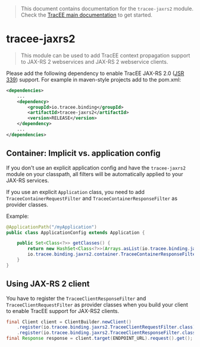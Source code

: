 > This document contains documentation for the `tracee-jaxrs2` module. Check the [TracEE main documentation](/README.md) to get started.

# tracee-jaxrs2

> This module can be used to add TracEE context propagation support to JAX-RS 2 webservices and JAX-RS 2 webservice clients.

Please add the following dependency to enable TracEE JAX-RS 2.0 ([JSR 339](http://jcp.org/en/jsr/detail?id=339)) support. For example in maven-style projects add to the pom.xml:

```xml
<dependencies>
    ...
    <dependency>
        <groupId>io.tracee.binding</groupId>
        <artifactId>tracee-jaxrs2</artifactId>
        <version>RELEASE</version>
    </dependency>
    ...
</dependencies>
```



## Container: Implicit vs. application config

If you don't use an explicit application config and have the `tracee-jaxrs2` module on your classpath, 
all filters will be automatically applied to your JAX-RS services.

If you use an explicit `Application` class, you need to add `TraceeContainerRequestFilter`
and `TraceeContainerResponseFilter` as provider classes.

Example:

```java
@ApplicationPath("/myApplication")
public class ApplicationConfig extends Application {

    public Set<Class<?>> getClasses() {
        return new HashSet<Class<?>>(Arrays.asList(io.tracee.binding.jaxrs2.TraceeContainerRequestFilter.class,
        io.tracee.binding.jaxrs2.container.TraceeContainerResponseFilter.class, ...);
    }
}
```

## Using JAX-RS 2 client

You have to register the `TraceeClientResponseFilter` and `TraceeClientRequestFilter` as provider classes when 
you build your client to enable TracEE support for JAX-RS2 clients.


```java
final Client client = ClientBuilder.newClient()
    .register(io.tracee.binding.jaxrs2.TraceeClientRequestFilter.class)
    .register(io.tracee.binding.jaxrs2.TraceeClientResponseFilter.class);
final Response response = client.target(ENDPOINT_URL).request().get();
```
